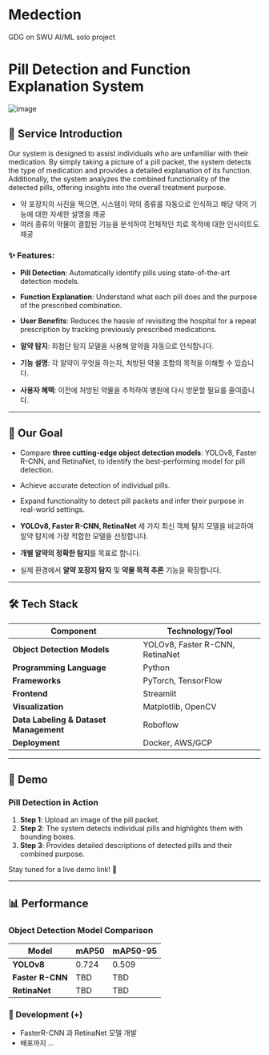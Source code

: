 # Medection
GDG on SWU AI/ML solo project

# Pill Detection and Function Explanation System
![image](https://github.com/user-attachments/assets/91105ea0-9116-4cf0-b0d5-687af01d8c5e)

## 🚀 Service Introduction
Our system is designed to assist individuals who are unfamiliar with their medication. By simply taking a picture of a pill packet, the system detects the type of medication and provides a detailed explanation of its function. Additionally, the system analyzes the combined functionality of the detected pills, offering insights into the overall treatment purpose.
- 약 포장지의 사진을 찍으면, 시스템이 약의 종류를 자동으로 인식하고 해당 약의 기능에 대한 자세한 설명을 제공
- 여러 종류의 약물이 결합된 기능을 분석하여 전체적인 치료 목적에 대한 인사이트도 제공



### ✨ Features:
- **Pill Detection**: Automatically identify pills using state-of-the-art detection models.
- **Function Explanation**: Understand what each pill does and the purpose of the prescribed combination.
- **User Benefits**: Reduces the hassle of revisiting the hospital for a repeat prescription by tracking previously prescribed medications.
  
- **알약 탐지**: 최첨단 탐지 모델을 사용해 알약을 자동으로 인식합니다.
- **기능 설명**: 각 알약이 무엇을 하는지, 처방된 약물 조합의 목적을 이해할 수 있습니다.
- **사용자 혜택**: 이전에 처방된 약물을 추적하여 병원에 다시 방문할 필요를 줄여줍니다.

---

## 🎯 Our Goal
- Compare **three cutting-edge object detection models**: YOLOv8, Faster R-CNN, and RetinaNet, to identify the best-performing model for pill detection.
- Achieve accurate detection of individual pills.
- Expand functionality to detect pill packets and infer their purpose in real-world settings.
  
- **YOLOv8, Faster R-CNN, RetinaNet** 세 가지 최신 객체 탐지 모델을 비교하여 알약 탐지에 가장 적합한 모델을 선정합니다.
- **개별 알약의 정확한 탐지**를 목표로 합니다.
- 실제 환경에서 **알약 포장지 탐지** 및 **약물 목적 추론** 기능을 확장합니다.

---

## 🛠️ Tech Stack
| Component                  | Technology/Tool       |
|----------------------------|-----------------------|
| **Object Detection Models**| YOLOv8, Faster R-CNN, RetinaNet |
| **Programming Language**   | Python               |
| **Frameworks**             | PyTorch, TensorFlow  |
| **Frontend**               | Streamlit            |
| **Visualization**          | Matplotlib, OpenCV   |
| **Data Labeling & Dataset Management** | Roboflow            |
| **Deployment**             | Docker, AWS/GCP      |

---

## 🎥 Demo
### Pill Detection in Action
1. **Step 1**: Upload an image of the pill packet.
2. **Step 2**: The system detects individual pills and highlights them with bounding boxes.
3. **Step 3**: Provides detailed descriptions of detected pills and their combined purpose.




Stay tuned for a live demo link! 🚧

---

## 📊 Performance

### Object Detection Model Comparison
| Model              | mAP50    | mAP50-95 |
|--------------------|----------|----------|
| **YOLOv8**         | 0.724    | 0.509    |
| **Faster R-CNN**   | TBD      | TBD      |
| **RetinaNet**      | TBD      | TBD      |


### 👼 Development (+)
- FasterR-CNN 과 RetinaNet 모델 개발
- 배포까지 ... 
